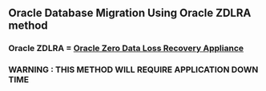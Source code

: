 ## Oracle Database Migration Using Oracle ZDLRA method

### Oracle ZDLRA = [Oracle Zero Data Loss Recovery Appliance](https://www.oracle.com/engineered-systems/zero-data-loss-recovery-appliance/)

### WARNING : THIS METHOD WILL REQUIRE APPLICATION DOWN TIME
